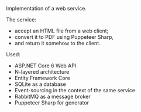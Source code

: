 Implementation of a web service. 

The service:
- accept an HTML file from a web client;
- convert it to PDF using Puppeteer Sharp,
- and return it somehow to the client.

Used:
- ASP.NET Core 6 Web API
- N-layered architecture
- Entity Framework Core
- SQLite as a database
- Event-sourcing in the context of the same service
- RabbitMQ as a message broker
- Puppeteer Sharp for generator
